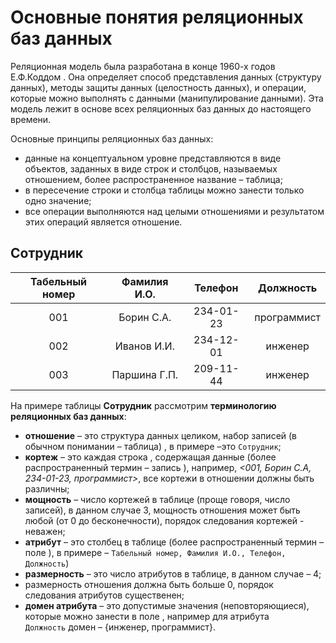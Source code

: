# Основные понятия реляционных баз данных

Реляционная модель была разработана в конце 1960-х годов Е.Ф.Коддом . Она определяет способ представления данных (структуру данных), методы защиты данных (целостность данных), и операции, которые можно выполнять с данными (манипулирование данными). Эта модель лежит в основе всех реляционных баз данных до настоящего времени.

Основные принципы реляционных баз данных:

* данные на концептуальном уровне представляются в виде объектов, заданных в виде строк и столбцов, называемых отношением, более распространенное название – таблица;
* в пересечение строки и столбца таблицы можно занести только одно значение;
* все операции выполняются над целыми отношениями и результатом этих операций является отношение.

## Сотрудник
| Табельный номер | Фамилия И.О. | Телефон  | Должность  |
| :---:           | :---:        | :---:    | :---:      |
| 001             | Борин С.А.   | 234-01-23| программист|
| 002             | Иванов И.И.  | 234-12-01| инженер    |
| 003             | Паршина Г.П. | 209-11-44| инженер    |

На примере таблицы **Сотрудник** рассмотрим **терминологию реляционных баз данных**:

* **отношение**  – это структура данных целиком, набор записей (в обычном понимании – таблица) , в  примере –это ```Сотрудник```;
* **кортеж** – это каждая строка , содержащая данные (более распространенный термин – запись ), например, *<001, Борин С.А, 234-01-23, программист>*, все кортежи в отношении должны быть различны;
* **мощность** – число кортежей в таблице (проще говоря, число записей), в данном случае 3, мощность отношения может быть любой (от 0 до бесконечности), порядок следования кортежей - неважен;
* **атрибут** – это столбец в таблице (более распространенный термин – поле ), в примере – ```Табельный номер, Фамилия И.О., Телефон, Должность```) 
* **размерность** – это число атрибутов в таблице, в данном случае – 4;
* размерность отношения должна быть больше 0, порядок следования атрибутов существенен;
* **домен атрибута** – это допустимые значения (неповторяющиеся), которые можно занести в поле , например для атрибута ```Должность``` домен – {инженер, программист}.
